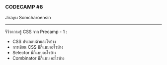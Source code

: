 ### CODECAMP #8
Jirayu Somcharoensin    
___
รีวิวความรู้ CSS จาก Precamp - 1  : 
* CSS ประกอบด้วยอะไรบ้าง
* การเขียน CSS มีกี่แบบอะไรบ้าง
* Selector มีกี่แบบอะไรบ้าง
* Combinator มีกี่แบบ อะไรบ้าง
